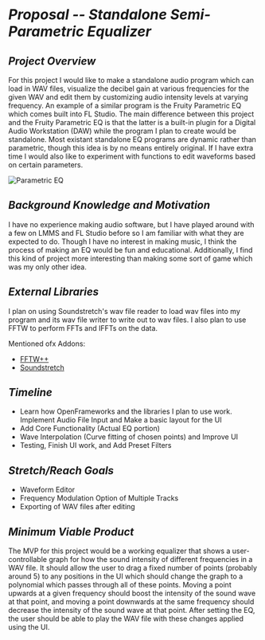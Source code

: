 # *Proposal -- Standalone Semi-Parametric Equalizer*



## *Project Overview*

For this project I would like to make a standalone audio program which can load in WAV files, visualize the decibel gain at various frequencies for the given WAV and edit them by customizing audio intensity levels at varying frequency. An example of a similar program is the Fruity Parametric EQ which comes built into FL Studio. The main difference between this project and the Fruity Parametric EQ is that the latter is a built-in plugin for a Digital Audio Workstation (DAW) while the program I plan to create would be standalone. Most existant standalone EQ programs are dynamic rather than parametric, though this idea is by no means entirely original. If I have extra time I would also like to experiment with functions to edit waveforms based on certain parameters.


  ![Parametric EQ](http://beatproduction.net/wp-content/uploads/2008/01/parametric-eq2.jpg)

## *Background Knowledge and Motivation*

I have no experience making audio software, but I have played around with a few on LMMS and FL Studio before so I am familiar with what they are expected to do. Though I have no interest in making music, I think the process of making an EQ would be fun and educational. Additionally, I find this kind of project more interesting than making some sort of game which was my only other idea. 

## *External Libraries*

I plan on using Soundstretch's wav file reader to load wav files into my program and its wav file writer to write out to wav files. I also plan to use FFTW to perform FFTs and IFFTs on the data. 


  Mentioned ofx Addons:
* [FFTW++](https://sourceforge.net/projects/fftwpp/)
* [Soundstretch](https://www.surina.net/soundtouch/)

## *Timeline*

* Learn how OpenFrameworks and the libraries I plan to use work. Implement Audio File Input and Make a basic layout for the UI
* Add Core Functionality (Actual EQ portion)
* Wave Interpolation (Curve fitting of chosen points) and Improve UI 
* Testing, Finish UI work, and Add Preset Filters

## *Stretch/Reach Goals*

* Waveform Editor
* Frequency Modulation Option of Multiple Tracks
* Exporting of WAV files after editing

## *Minimum Viable Product*

The MVP for this project would be a working equalizer that shows a user-controllable graph for how the sound intensity of different frequencies in a WAV file. It should allow the user to drag a fixed number of points (probably around 5) to any positions in the UI which should change the graph to a polynomial which passes through all of these points. Moving a point upwards at a given frequency should boost the intensity of the sound wave at that point, and moving a point downwards at the same frequency should decrease the intensity of the sound wave at that point. After setting the EQ, the user should be able to play the WAV file with these changes applied using the UI. 